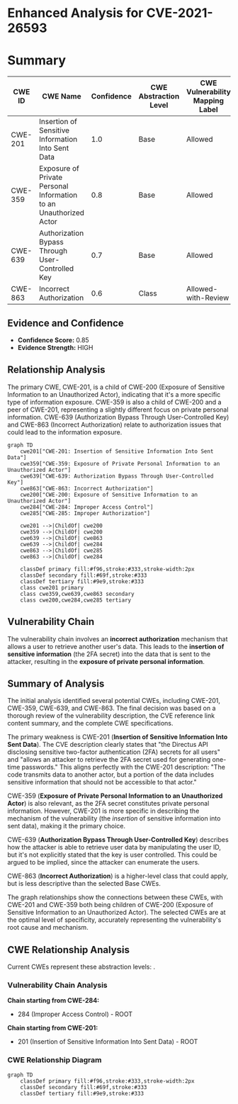 # Enhanced Analysis for CVE-2021-26593

# Summary
| CWE ID | CWE Name | Confidence | CWE Abstraction Level | CWE Vulnerability Mapping Label | CWE-Vulnerability Mapping Notes |
|---|---|---|---|---|---|
| CWE-201 | Insertion of Sensitive Information Into Sent Data | 1.0 | Base | Allowed | Primary CWE |
| CWE-359 | Exposure of Private Personal Information to an Unauthorized Actor | 0.8 | Base | Allowed | Secondary Candidate |
| CWE-639 | Authorization Bypass Through User-Controlled Key | 0.7 | Base | Allowed | Secondary Candidate |
| CWE-863 | Incorrect Authorization | 0.6 | Class | Allowed-with-Review | Secondary Candidate |

## Evidence and Confidence

*   **Confidence Score:** 0.85
*   **Evidence Strength:** HIGH

## Relationship Analysis
The primary CWE, CWE-201, is a child of CWE-200 (Exposure of Sensitive Information to an Unauthorized Actor), indicating that it's a more specific type of information exposure. CWE-359 is also a child of CWE-200 and a peer of CWE-201, representing a slightly different focus on private personal information. CWE-639 (Authorization Bypass Through User-Controlled Key) and CWE-863 (Incorrect Authorization) relate to authorization issues that could lead to the information exposure.

```mermaid
graph TD
    cwe201["CWE-201: Insertion of Sensitive Information Into Sent Data"]
    cwe359["CWE-359: Exposure of Private Personal Information to an Unauthorized Actor"]
    cwe639["CWE-639: Authorization Bypass Through User-Controlled Key"]
    cwe863["CWE-863: Incorrect Authorization"]
    cwe200["CWE-200: Exposure of Sensitive Information to an Unauthorized Actor"]
    cwe284["CWE-284: Improper Access Control"]
    cwe285["CWE-285: Improper Authorization"]

    cwe201 -->|ChildOf| cwe200
    cwe359 -->|ChildOf| cwe200
    cwe639 -->|ChildOf| cwe863
    cwe639 -->|ChildOf| cwe284
    cwe863 -->|ChildOf| cwe285
    cwe863 -->|ChildOf| cwe284

    classDef primary fill:#f96,stroke:#333,stroke-width:2px
    classDef secondary fill:#69f,stroke:#333
    classDef tertiary fill:#9e9,stroke:#333
    class cwe201 primary
    class cwe359,cwe639,cwe863 secondary
    class cwe200,cwe284,cwe285 tertiary
```

## Vulnerability Chain
The vulnerability chain involves an **incorrect authorization** mechanism that allows a user to retrieve another user's data. This leads to the **insertion of sensitive information** (the 2FA secret) into the data that is sent to the attacker, resulting in the **exposure of private personal information**.

## Summary of Analysis
The initial analysis identified several potential CWEs, including CWE-201, CWE-359, CWE-639, and CWE-863. The final decision was based on a thorough review of the vulnerability description, the CVE reference link content summary, and the complete CWE specifications.

The primary weakness is CWE-201 (**Insertion of Sensitive Information Into Sent Data**). The CVE description clearly states that "the Directus API disclosing sensitive two-factor authentication (2FA) secrets for all users" and "allows an attacker to retrieve the 2FA secret used for generating one-time passwords." This aligns perfectly with the CWE-201 description: "The code transmits data to another actor, but a portion of the data includes sensitive information that should not be accessible to that actor."

CWE-359 (**Exposure of Private Personal Information to an Unauthorized Actor**) is also relevant, as the 2FA secret constitutes private personal information. However, CWE-201 is more specific in describing the mechanism of the vulnerability (the *insertion* of sensitive information into sent data), making it the primary choice.

CWE-639 (**Authorization Bypass Through User-Controlled Key**) describes how the attacker is able to retrieve user data by manipulating the user ID, but it's not explicitly stated that the key is user controlled. This could be argued to be implied, since the attacker can enumerate the users.

CWE-863 (**Incorrect Authorization**) is a higher-level class that could apply, but is less descriptive than the selected Base CWEs.

The graph relationships show the connections between these CWEs, with CWE-201 and CWE-359 both being children of CWE-200 (Exposure of Sensitive Information to an Unauthorized Actor). The selected CWEs are at the optimal level of specificity, accurately representing the vulnerability's root cause and mechanism.


## CWE Relationship Analysis

Current CWEs represent these abstraction levels: .


### Vulnerability Chain Analysis

**Chain starting from CWE-284:**
- 284 (Improper Access Control) - ROOT


**Chain starting from CWE-201:**
- 201 (Insertion of Sensitive Information Into Sent Data) - ROOT



### CWE Relationship Diagram

```mermaid
graph TD
    classDef primary fill:#f96,stroke:#333,stroke-width:2px
    classDef secondary fill:#69f,stroke:#333
    classDef tertiary fill:#9e9,stroke:#333
```
